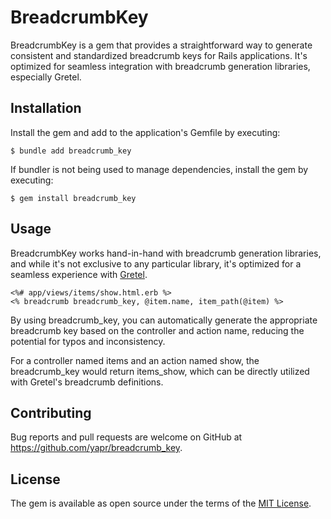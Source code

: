 # BreadcrumbKey

BreadcrumbKey is a gem that provides a straightforward way to generate consistent and standardized breadcrumb keys for Rails applications. It's optimized for seamless integration with breadcrumb generation libraries, especially Gretel.


## Installation

Install the gem and add to the application's Gemfile by executing:

    $ bundle add breadcrumb_key

If bundler is not being used to manage dependencies, install the gem by executing:

    $ gem install breadcrumb_key

## Usage

BreadcrumbKey works hand-in-hand with breadcrumb generation libraries, and while it's not exclusive to any particular library, it's optimized for a seamless experience with [Gretel](https://github.com/kzkn/gretel).

```erb
<%# app/views/items/show.html.erb %>
<% breadcrumb breadcrumb_key, @item.name, item_path(@item) %>
```

By using breadcrumb_key, you can automatically generate the appropriate breadcrumb key based on the controller and action name, reducing the potential for typos and inconsistency.

For a controller named items and an action named show, the breadcrumb_key would return items_show, which can be directly utilized with Gretel's breadcrumb definitions.

## Contributing

Bug reports and pull requests are welcome on GitHub at https://github.com/yapr/breadcrumb_key.

## License

The gem is available as open source under the terms of the [MIT License](https://opensource.org/licenses/MIT).
